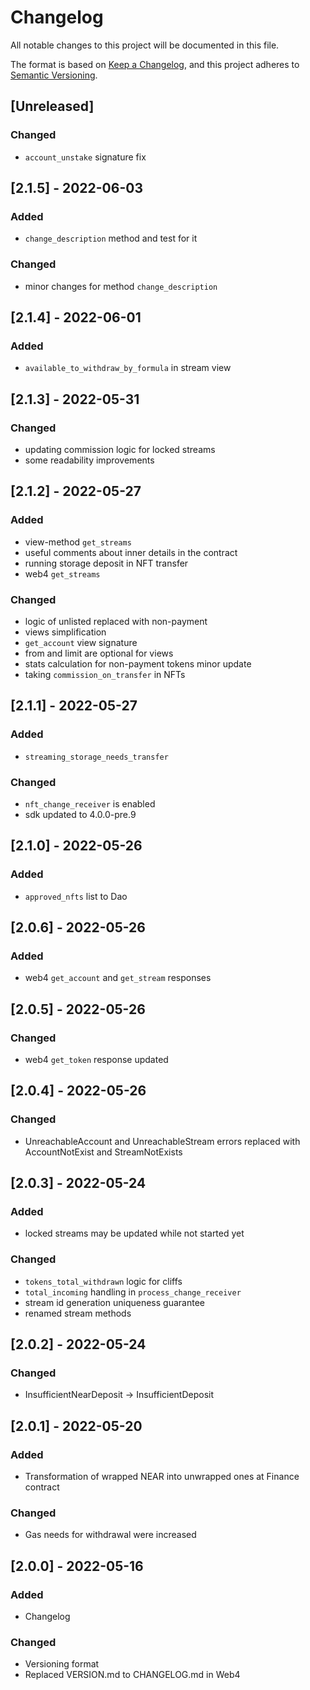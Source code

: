 # Changelog
All notable changes to this project will be documented in this file.

The format is based on [Keep a Changelog](https://keepachangelog.com/en/1.0.0/),
and this project adheres to [Semantic Versioning](https://semver.org/spec/v2.0.0.html).

## [Unreleased]
### Changed
- `account_unstake` signature fix

## [2.1.5] - 2022-06-03
### Added
- `change_description` method and test for it
### Changed
- minor changes for method `change_description`

## [2.1.4] - 2022-06-01
### Added
- `available_to_withdraw_by_formula` in stream view

## [2.1.3] - 2022-05-31
### Changed
- updating commission logic for locked streams
- some readability improvements

## [2.1.2] - 2022-05-27
### Added
- view-method `get_streams`
- useful comments about inner details in the contract
- running storage deposit in NFT transfer
- web4 `get_streams`
### Changed
- logic of unlisted replaced with non-payment
- views simplification
- `get_account` view signature
- from and limit are optional for views
- stats calculation for non-payment tokens minor update
- taking `commission_on_transfer` in NFTs

## [2.1.1] - 2022-05-27
### Added
- `streaming_storage_needs_transfer`
### Changed
- `nft_change_receiver` is enabled
- sdk updated to 4.0.0-pre.9

## [2.1.0] - 2022-05-26
### Added
- `approved_nfts` list to Dao

## [2.0.6] - 2022-05-26
### Added
- web4 `get_account` and `get_stream` responses

## [2.0.5] - 2022-05-26
### Changed
- web4 `get_token` response updated

## [2.0.4] - 2022-05-26
### Changed
- UnreachableAccount and UnreachableStream errors replaced with AccountNotExist and StreamNotExists

## [2.0.3] - 2022-05-24
### Added
- locked streams may be updated while not started yet
### Changed
- `tokens_total_withdrawn` logic for cliffs
- `total_incoming` handling in `process_change_receiver`
- stream id generation uniqueness guarantee
- renamed stream methods

## [2.0.2] - 2022-05-24
### Changed
- InsufficientNearDeposit -> InsufficientDeposit

## [2.0.1] - 2022-05-20
### Added
- Transformation of wrapped NEAR into unwrapped ones at Finance contract
### Changed
- Gas needs for withdrawal were increased

## [2.0.0] - 2022-05-16
### Added
- Changelog
### Changed
- Versioning format
- Replaced VERSION.md to CHANGELOG.md in Web4
